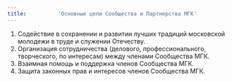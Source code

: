 ```yaml
---
title:          'Основные цели Сообщества и Партнерства МГК'
---
```


1. Содействие в сохранении и развитии лучших традиций московской молодежи в труде и служении Отечеству.
2. Организация сотрудничества (делового, профессионального, творческого, по интересам) между членами Сообщества МГК.
3. Взаимная помощь и поддержка членов Сообщества МГК.
4. Защита законных прав и интересов членов Сообщества МГК.